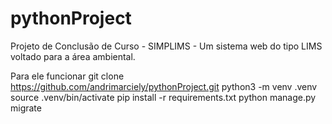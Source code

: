 # pythonProject
Projeto de Conclusão de Curso - SIMPLIMS - Um sistema web do tipo LIMS voltado para a área ambiental.

Para ele funcionar
git clone https://github.com/andrimarciely/pythonProject.git 
python3 -m venv .venv
source .venv/bin/activate
pip install -r requirements.txt
python manage.py migrate
